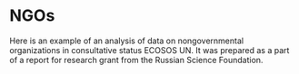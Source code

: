 # NGOs
Here is an example of an analysis of data on nongovernmental organizations in consultative status ECOSOS UN. It was prepared as a part of a report for research grant from the Russian Science Foundation.


